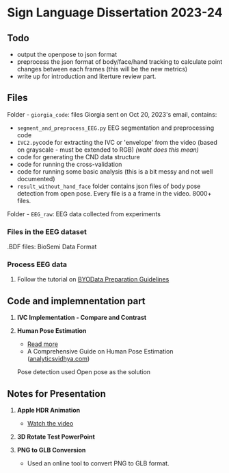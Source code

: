# Sign Language Dissertation 2023-24

## Todo

- output the openpose to json format
- preprocess the json format of body/face/hand tracking to calculate point changes between each frames (this will be the new metrics)
- write up for introduction and literture review part. 


## Files
Folder - `giorgia_code`: files Giorgia sent on Oct 20, 2023's email,
contains: 
- `segment_and_preprocess_EEG.py` EEG segmentation and preprocessing code
- `IVC2.py`code for extracting the IVC or 'envelope' from the video (based on grayscale - must be extended to RGB) *(waht does this mean)*
- code for generating the CND data structure
- code for running the cross-validation
- code for running some basic analysis (this is a bit messy and not well documented)
- `result_without_hand_face` folder contains json files of body pose detection from open pose. Every file is a a frame in the video. 8000+ files.

Folder - `EEG_raw`: EEG data collected from experiments

### Files in the EEG dataset
.BDF files: BioSemi Data Format

### Process EEG data
1. Follow the tutorial on [BYOData Preparation Guidelines](https://docs.google.com/document/d/1llE0v-e2pdCv5WXoIZzU2V00T2TCElviH7Vu2C8RS50/edit) 


## Code and implemnentation part

1. **IVC Implementation - Compare and Contrast**

2. **Human Pose Estimation**

   - [Read more](https://www.analyticsvidhya.com/?url=https%3A%2F%2Fwww.analyticsvidhya.com%2Fblog%2F2022%2F01%2Fa-comprehensive-guide-on-human-pose-estimation%2F)
   - A Comprehensive Guide on Human Pose Estimation ([analyticsvidhya.com](https://www.analyticsvidhya.com/blog/2022/01/a-comprehensive-guide-on-human-pose-estimation/))

    Pose detection used Open pose as the solution 


## Notes for Presentation

1. **Apple HDR Animation**

   - [Watch the video](https://www.youtube.com/live/KR0g-1hnQPA?si=MJJxT0utcJuKFp1p&t=3254)

2. **3D Rotate Test PowerPoint**
   
3. **PNG to GLB Conversion**
   - Used an online tool to convert PNG to GLB format.